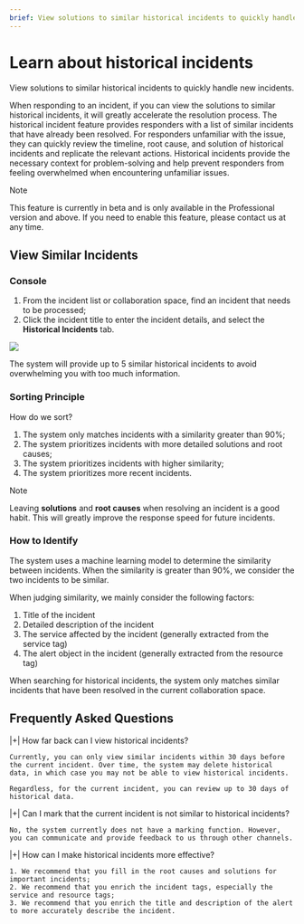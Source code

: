 ```yaml
---
brief: View solutions to similar historical incidents to quickly handle new incidents
---
```


# Learn about historical incidents

View solutions to similar historical incidents to quickly handle new incidents.

When responding to an incident, if you can view the solutions to similar historical incidents, it will greatly accelerate the resolution process. The historical incident feature provides responders with a list of similar incidents that have already been resolved. For responders unfamiliar with the issue, they can quickly review the timeline, root cause, and solution of historical incidents and replicate the relevant actions. Historical incidents provide the necessary context for problem-solving and help prevent responders from feeling overwhelmed when encountering unfamiliar issues.

> [!NOTE]
> This feature is currently in beta and is only available in the Professional version and above. If you need to enable this feature, please contact us at any time.

## View Similar Incidents

### Console

1. From the incident list or collaboration space, find an incident that needs to be processed;
2. Click the incident title to enter the incident details, and select the **Historical Incidents** tab.

![](https://fcimg.3ti.site/zh/flashduty/alter/past_incidents/1.avif)

The system will provide up to 5 similar historical incidents to avoid overwhelming you with too much information.

### Sorting Principle

How do we sort?

1. The system only matches incidents with a similarity greater than 90%;
2. The system prioritizes incidents with more detailed solutions and root causes;
3. The system prioritizes incidents with higher similarity;
4. The system prioritizes more recent incidents.

> [!NOTE]
> Leaving **solutions** and **root causes** when resolving an incident is a good habit. This will greatly improve the response speed for future incidents.

### How to Identify

The system uses a machine learning model to determine the similarity between incidents. When the similarity is greater than 90%, we consider the two incidents to be similar.

When judging similarity, we mainly consider the following factors:

1. Title of the incident
2. Detailed description of the incident
3. The service affected by the incident (generally extracted from the service tag)
4. The alert object in the incident (generally extracted from the resource tag)

When searching for historical incidents, the system only matches similar incidents that have been resolved in the current collaboration space.

## Frequently Asked Questions

|+| How far back can I view historical incidents?

    Currently, you can only view similar incidents within 30 days before the current incident. Over time, the system may delete historical data, in which case you may not be able to view historical incidents.

    Regardless, for the current incident, you can review up to 30 days of historical data.

|+| Can I mark that the current incident is not similar to historical incidents?

    No, the system currently does not have a marking function. However, you can communicate and provide feedback to us through other channels.

|+| How can I make historical incidents more effective?

    1. We recommend that you fill in the root causes and solutions for important incidents;
    2. We recommend that you enrich the incident tags, especially the service and resource tags;
    3. We recommend that you enrich the title and description of the alert to more accurately describe the incident.